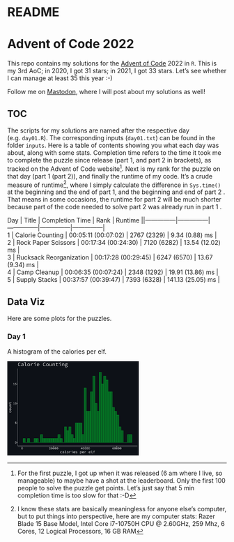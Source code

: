 README
================

# Advent of Code 2022

This repo contains my solutions for the [Advent of
Code](https://adventofcode.com/) 2022 in `R`. This is my 3rd AoC; in
2020, I got 31 stars; in 2021, I got 33 stars. Let’s see whether I can
manage at least 35 this year :-)

Follow me on [Mastodon](https://fosstodon.org/@juli_nagel), where I will
post about my solutions as well!

## TOC

The scripts for my solutions are named after the respective day
(e.g. `day01.R`). The corresponding inputs (`day01.txt`) can be found in
the folder `inputs`. Here is a table of contents showing you what each
day was about, along with some stats. Completion time refers to the time
it took me to complete the puzzle since release (part 1, and part 2 in
brackets), as tracked on the Advent of Code website[^1]. Next is my rank
for the puzzle on that day (part 1 (part 2)), and finally the runtime of
my code. It’s a crude measure of runtime[^2], where I simply calculate
the difference in `Sys.time()` at the beginning and the end of part 1,
and the beginning and end of part 2 . That means in some occasions, the
runtime for part 2 will be much shorter because part of the code needed
to solve part 2 was already run in part 1 .

Day \| Title \| Completion Time \| Rank \| Runtime
\|\|—————\|—————\|—————\|—————\|—————\|  
1 \| Calorie Counting \| 00:05:11 (00:07:02) \| 2767 (2329) \| 9.34
(0.88) ms \|  
2 \| Rock Paper Scissors \| 00:17:34 (00:24:30) \| 7120 (6282) \| 13.54
(12.02) ms \|  
3 \| Rucksack Reorganization \| 00:17:28 (00:29:45) \| 6247 (6570) \|
13.67 (9.34) ms \|  
4 \| Camp Cleanup \| 00:06:35 (00:07:24) \| 2348 (1292) \| 19.91 (13.86)
ms \|  
5 \| Supply Stacks \| 00:37:57 (00:39:47) \| 7393 (6328) \| 141.13
(25.05) ms \|

## Data Viz

Here are some plots for the puzzles.

### Day 1

A histogram of the calories per elf.

<img src="README_files/figure-gfm/unnamed-chunk-2-1.png"
data-fig-align="center" style="width:60.0%" />

[^1]: For the first puzzle, I got up when it was released (6 am where I
    live, so manageable) to maybe have a shot at the leaderboard. Only
    the first 100 people to solve the puzzle get points. Let’s just say
    that 5 min completion time is too slow for that :-D

[^2]: I know these stats are basically meaningless for anyone else’s
    computer, but to put things into perspective, here are my computer
    stats: Razer Blade 15 Base Model, Intel Core i7-10750H CPU @
    2.60GHz, 259 Mhz, 6 Cores, 12 Logical Processors, 16 GB RAM
